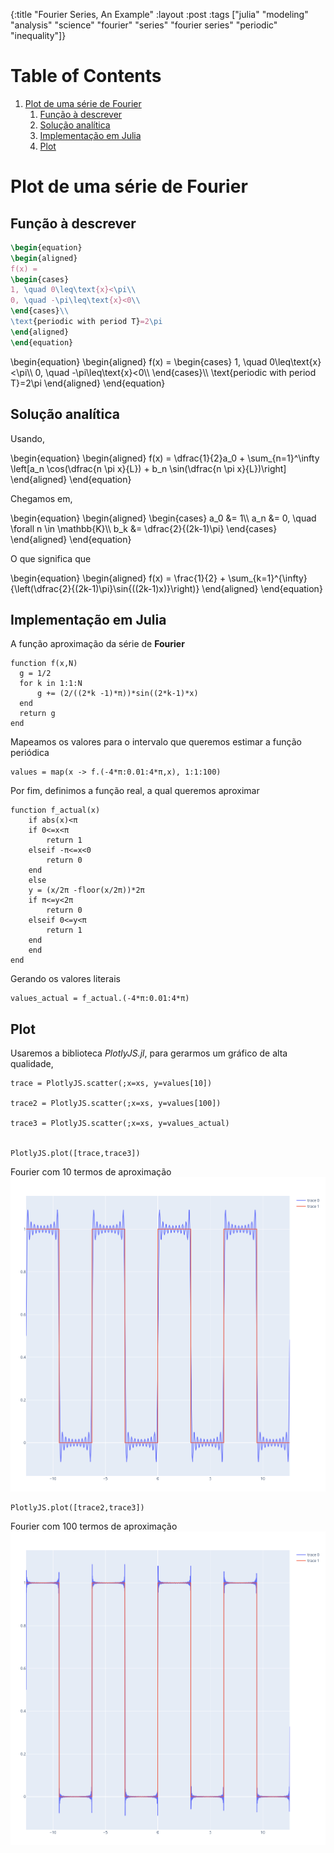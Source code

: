 {:title "Fourier Series, An Example"
 :layout :post
 :tags  ["julia" "modeling" "analysis" "science" "fourier" "series" "fourier series" "periodic" "inequality"]}

# Table of Contents

1.  [Plot de uma série de Fourier](#org92968c8)
    1.  [Função à descrever](#orgaa53458)
    2.  [Solução analítica](#orgbb90a0c)
    3.  [Implementação em Julia](#org18d9e9b)
    4.  [Plot](#orgd89c0a2)



<a id="org92968c8"></a>

# Plot de uma série de Fourier


<a id="orgaa53458"></a>

## Função à descrever

```latex
\begin{equation}
\begin{aligned}
f(x) =
\begin{cases}
1, \quad 0\leq\text{x}<\pi\\
0, \quad -\pi\leq\text{x}<0\\
\end{cases}\\
\text{periodic with period T}=2\pi
\end{aligned}
\end{equation}
```
\begin\{equation\}
\begin\{aligned\}
f(x) =
\begin\{cases\}
1, \quad 0\leq\text\{x\}<\pi\\\\
0, \quad -\pi\leq\text\{x\}<0\\\\
\end\{cases\}\\\\
\text\{periodic with period T\}=2\pi
\end\{aligned\}
\end\{equation\}

<a id="orgbb90a0c"></a>

## Solução analítica

Usando,

\begin\{equation\}
\begin\{aligned\}
f(x) = \dfrac\{1\}\{2\}a\_0 + \sum\_\{n=1\}^\infty \left[a\_n \cos(\dfrac\{n \pi x\}\{L\}) + b_n \sin(\dfrac\{n \pi x\}\{L\})\right]
\end\{aligned\}
\end\{equation\}

Chegamos em,

\begin\{equation\}
\begin\{aligned\}
\begin\{cases\}
a_0 &= 1\\\\
a_n &= 0, \quad \forall n \in \mathbb\{K\}\\\\
b_k &= \dfrac\{2\}\{(2k-1)\pi\}
\end\{cases\}
\end\{aligned\}
\end\{equation\}

O que significa que

\begin\{equation\}
\begin\{aligned\}
f(x) = \frac\{1\}\{2\} + \sum_\{k=1\}^\{\infty\}\{\left(\dfrac\{2\}\{(2k-1)\pi\}\sin\{((2k-1)x)\}\right)\}
\end\{aligned\}
\end\{equation\}


<a id="org18d9e9b"></a>

## Implementação em Julia

A função aproximação da série de **Fourier**

    function f(x,N)
      g = 1/2
      for k in 1:1:N
          g += (2/((2*k -1)*π))*sin((2*k-1)*x)
      end
      return g
    end

Mapeamos os valores para o intervalo que queremos estimar a função periódica

    values = map(x -> f.(-4*π:0.01:4*π,x), 1:1:100)

Por fim, definimos a função real, a qual queremos aproximar

    function f_actual(x)
        if abs(x)<π
    	if 0<=x<π 
    	    return 1
    	elseif -π<=x<0
    	    return 0
    	end
        else 
    	y = (x/2π -floor(x/2π))*2π
    	if π<=y<2π 
    	    return 0
    	elseif 0<=y<π
    	    return 1
    	end
        end
    end

Gerando os valores literais

    values_actual = f_actual.(-4*π:0.01:4*π)


<a id="orgd89c0a2"></a>

## Plot
Usaremos a biblioteca *PlotlyJS.jl*, para gerarmos um gráfico de alta qualidade,

    trace = PlotlyJS.scatter(;x=xs, y=values[10])

    trace2 = PlotlyJS.scatter(;x=xs, y=values[100])

    trace3 = PlotlyJS.scatter(;x=xs, y=values_actual)


    PlotlyJS.plot([trace,trace3])
	
Fourier com 10 termos de aproximação
[![img](../../img/fourier.png)](ein-images/fourier.png)

    PlotlyJS.plot([trace2,trace3])

Fourier com 100 termos de aproximação
[![img](../../img/fourier2.png)](ein-images/fourier2.png)


